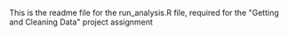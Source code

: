 This is the readme file for the run_analysis.R file, required for the "Getting and Cleaning Data" project assignment
